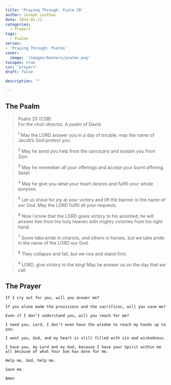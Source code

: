 ```yaml
---
title: 'Praying Through: Psalm 20'
author: Joseph Louthan
date: 2014-01-21
categories:
  - Prayers
tags:
  - Psalms
series:
- 'Praying Through: Psalms'
cover:
  image: '/images/banners/psalms.png'
tocopen: true
css: "prayers"
draft: false

description: ""

---
```

## The Psalm

>Psalm 20 (CSB)  
><sup></sup> For the choir director. A psalm of David. 

><sup>1</sup> May the LORD answer you in a day of trouble; may the name of Jacob’s God protect you. 

><sup>2</sup> May he send you help from the sanctuary and sustain you from Zion. 

><sup>3</sup> May he remember all your offerings and accept your burnt offering. Selah 

><sup>4</sup> May he give you what your heart desires and fulfill your whole purpose. 

><sup>5</sup> Let us shout for joy at your victory and lift the banner in the name of our God. May the LORD fulfill all your requests. 

><sup>6</sup> Now I know that the LORD gives victory to his anointed; he will answer him from his holy heaven with mighty victories from his right hand. 

><sup>7</sup> Some take pride in chariots, and others in horses, but we take pride in the name of the LORD our God. 

><sup>8</sup> They collapse and fall, but we rise and stand firm. 

><sup>9</sup> LORD, give victory to the king! May he answer us on the day that we call.

## The Prayer

```text
If I cry out for you, will you answer me?

If you alone made the provisions and the sacrifices, will you save me?

Even if I don’t understand you, will you reach for me?

I need you, Lord. I don’t even have the wisdom to reach my hands up to you.

I want you, God, and my heart is still filled with sin and wickedness.

I have you, my Lord and my God, because I have your Spirit within me all because of what Your Son has done for me.

Help me, God, help me.

Save me.

Amen
```